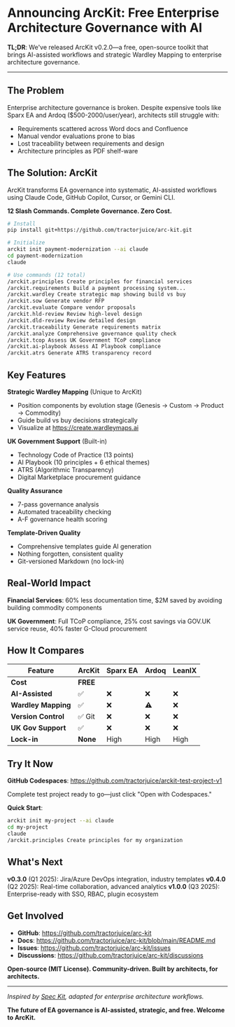 # Announcing ArcKit: Free Enterprise Architecture Governance with AI

**TL;DR**: We've released ArcKit v0.2.0—a free, open-source toolkit that brings AI-assisted workflows and strategic Wardley Mapping to enterprise architecture governance.

---

## The Problem

Enterprise architecture governance is broken. Despite expensive tools like Sparx EA and Ardoq ($500-2000/user/year), architects still struggle with:

- Requirements scattered across Word docs and Confluence
- Manual vendor evaluations prone to bias
- Lost traceability between requirements and design
- Architecture principles as PDF shelf-ware

## The Solution: ArcKit

ArcKit transforms EA governance into systematic, AI-assisted workflows using Claude Code, GitHub Copilot, Cursor, or Gemini CLI.

**12 Slash Commands. Complete Governance. Zero Cost.**

```bash
# Install
pip install git+https://github.com/tractorjuice/arc-kit.git

# Initialize
arckit init payment-modernization --ai claude
cd payment-modernization
claude

# Use commands (12 total)
/arckit.principles Create principles for financial services
/arckit.requirements Build a payment processing system...
/arckit.wardley Create strategic map showing build vs buy
/arckit.sow Generate vendor RFP
/arckit.evaluate Compare vendor proposals
/arckit.hld-review Review high-level design
/arckit.dld-review Review detailed design
/arckit.traceability Generate requirements matrix
/arckit.analyze Comprehensive governance quality check
/arckit.tcop Assess UK Government TCoP compliance
/arckit.ai-playbook Assess AI Playbook compliance
/arckit.atrs Generate ATRS transparency record
```

## Key Features

**Strategic Wardley Mapping** (Unique to ArcKit)
- Position components by evolution stage (Genesis → Custom → Product → Commodity)
- Guide build vs buy decisions strategically
- Visualize at https://create.wardleymaps.ai

**UK Government Support** (Built-in)
- Technology Code of Practice (13 points)
- AI Playbook (10 principles + 6 ethical themes)
- ATRS (Algorithmic Transparency)
- Digital Marketplace procurement guidance

**Quality Assurance**
- 7-pass governance analysis
- Automated traceability checking
- A-F governance health scoring

**Template-Driven Quality**
- Comprehensive templates guide AI generation
- Nothing forgotten, consistent quality
- Git-versioned Markdown (no lock-in)

## Real-World Impact

**Financial Services**: 60% less documentation time, $2M saved by avoiding building commodity components

**UK Government**: Full TCoP compliance, 25% cost savings via GOV.UK service reuse, 40% faster G-Cloud procurement

## How It Compares

| Feature | ArcKit | Sparx EA | Ardoq | LeanIX |
|---------|--------|----------|-------|--------|
| **Cost** | **FREE** | $$$$ | $$$$ | $$$$ |
| **AI-Assisted** | ✅ | ❌ | ❌ | ❌ |
| **Wardley Mapping** | ✅ | ❌ | ⚠️ | ❌ |
| **Version Control** | ✅ Git | ❌ | ❌ | ❌ |
| **UK Gov Support** | ✅ | ❌ | ❌ | ❌ |
| **Lock-in** | **None** | High | High | High |

## Try It Now

**GitHub Codespaces**: https://github.com/tractorjuice/arckit-test-project-v1

Complete test project ready to go—just click "Open with Codespaces."

**Quick Start**:
```bash
arckit init my-project --ai claude
cd my-project
claude
/arckit.principles Create principles for my organization
```

## What's Next

**v0.3.0** (Q1 2025): Jira/Azure DevOps integration, industry templates
**v0.4.0** (Q2 2025): Real-time collaboration, advanced analytics
**v1.0.0** (Q3 2025): Enterprise-ready with SSO, RBAC, plugin ecosystem

## Get Involved

- **GitHub**: https://github.com/tractorjuice/arc-kit
- **Docs**: https://github.com/tractorjuice/arc-kit/blob/main/README.md
- **Issues**: https://github.com/tractorjuice/arc-kit/issues
- **Discussions**: https://github.com/tractorjuice/arc-kit/discussions

**Open-source (MIT License). Community-driven. Built by architects, for architects.**

---

*Inspired by [Spec Kit](https://github.com/github/spec-kit), adapted for enterprise architecture workflows.*

**The future of EA governance is AI-assisted, strategic, and free. Welcome to ArcKit.**
